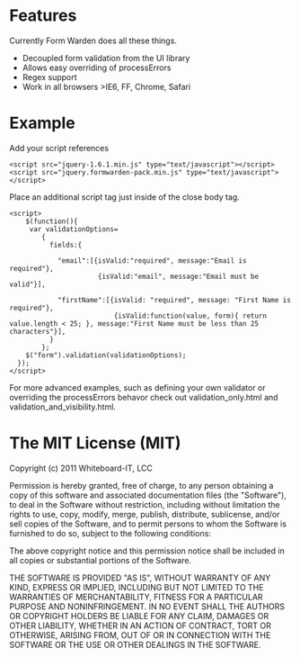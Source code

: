 # Features

Currently Form Warden does all these things.

* Decoupled form validation from the UI library
* Allows easy overriding of processErrors
* Regex support
* Work in all browsers >IE6, FF, Chrome, Safari

# Example

Add your script references

    <script src="jquery-1.6.1.min.js" type="text/javascript"></script>
    <script src="jquery.formwarden-pack.min.js" type="text/javascript"></script>

Place an additional script tag just inside of the close body tag.

    <script>
        $(function(){
         var validationOptions= 
            {
              fields:{

                "email":[{isValid:"required", message:"Email is required"},
                          {isValid:"email", message:"Email must be valid"}],

                "firstName":[{isValid: "required", message: "First Name is required"},
                              {isValid:function(value, form){ return value.length < 25; }, message:"First Name must be less than 25 characters"}],
              }
            };
        $("form").validation(validationOptions);
      });
    </script>

For more advanced examples, such as defining your own validator or overriding the processErrors behavor check out validation_only.html and validation_and_visibility.html.

# The MIT License (MIT)
Copyright (c) 2011 Whiteboard-IT, LCC

Permission is hereby granted, free of charge, to any person obtaining a copy of this software and associated documentation files (the "Software"), to deal in the Software without restriction, including without limitation the rights to use, copy, modify, merge, publish, distribute, sublicense, and/or sell copies of the Software, and to permit persons to whom the Software is furnished to do so, subject to the following conditions:

The above copyright notice and this permission notice shall be included in all copies or substantial portions of the Software.

THE SOFTWARE IS PROVIDED "AS IS", WITHOUT WARRANTY OF ANY KIND, EXPRESS OR IMPLIED, INCLUDING BUT NOT LIMITED TO THE WARRANTIES OF MERCHANTABILITY, FITNESS FOR A PARTICULAR PURPOSE AND NONINFRINGEMENT. IN NO EVENT SHALL THE AUTHORS OR COPYRIGHT HOLDERS BE LIABLE FOR ANY CLAIM, DAMAGES OR OTHER LIABILITY, WHETHER IN AN ACTION OF CONTRACT, TORT OR OTHERWISE, ARISING FROM, OUT OF OR IN CONNECTION WITH THE SOFTWARE OR THE USE OR OTHER DEALINGS IN THE SOFTWARE.